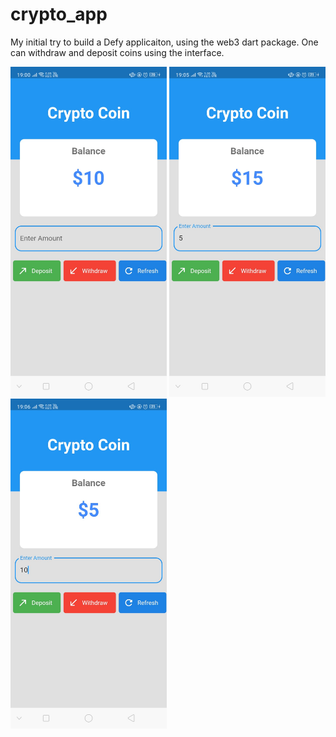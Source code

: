 # crypto_app

My initial try to build a Defy applicaiton, using the web3 dart package.
One can withdraw and deposit coins using the interface.

<img src="./assets/images/1.jpeg" width="250"/>
<img src="./assets/images/2.jpeg" width="250"/>
<img src="./assets/images/3.jpeg" width="250"/>

